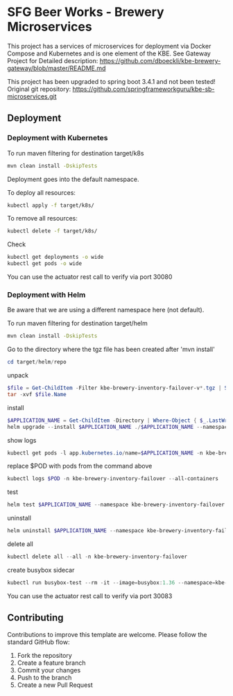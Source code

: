 # SFG Beer Works - Brewery Microservices

This project has a services of microservices for deployment via Docker Compose and Kubernetes and is one element of the KBE.
See Gateway Project for Detailed description:
https://github.com/dboeckli/kbe-brewery-gateway/blob/master/README.md

This project has been upgraded to spring boot 3.4.1 and not been tested!
Original git repository: https://github.com/springframeworkguru/kbe-sb-microservices.git

## Deployment

### Deployment with Kubernetes

To run maven filtering for destination target/k8s
```bash
mvn clean install -DskipTests 
```

Deployment goes into the default namespace.

To deploy all resources:
```bash
kubectl apply -f target/k8s/
```

To remove all resources:
```bash
kubectl delete -f target/k8s/
```

Check
```bash
kubectl get deployments -o wide
kubectl get pods -o wide
```

You can use the actuator rest call to verify via port 30080

### Deployment with Helm

Be aware that we are using a different namespace here (not default).

To run maven filtering for destination target/helm
```bash
mvn clean install -DskipTests 
```

Go to the directory where the tgz file has been created after 'mvn install'
```powershell
cd target/helm/repo
```

unpack
```powershell
$file = Get-ChildItem -Filter kbe-brewery-inventory-failover-v*.tgz | Select-Object -First 1
tar -xvf $file.Name
```

install
```powershell
$APPLICATION_NAME = Get-ChildItem -Directory | Where-Object { $_.LastWriteTime -ge $file.LastWriteTime } | Select-Object -ExpandProperty Name
helm upgrade --install $APPLICATION_NAME ./$APPLICATION_NAME --namespace kbe-brewery-inventory-failover --create-namespace --wait --timeout 5m --debug --render-subchart-notes
```

show logs
```powershell
kubectl get pods -l app.kubernetes.io/name=$APPLICATION_NAME -n kbe-brewery-inventory-failover
```
replace $POD with pods from the command above
```powershell
kubectl logs $POD -n kbe-brewery-inventory-failover --all-containers
```

test
```powershell
helm test $APPLICATION_NAME --namespace kbe-brewery-inventory-failover --logs
```

uninstall
```powershell
helm uninstall $APPLICATION_NAME --namespace kbe-brewery-inventory-failover
```

delete all
```powershell
kubectl delete all --all -n kbe-brewery-inventory-failover
```

create busybox sidecar
```powershell
kubectl run busybox-test --rm -it --image=busybox:1.36 --namespace=kbe-brewery-inventory-failover --command -- sh
```


You can use the actuator rest call to verify via port 30083

## Contributing
Contributions to improve this template are welcome. Please follow the standard GitHub flow:
1. Fork the repository
2. Create a feature branch
3. Commit your changes
4. Push to the branch
5. Create a new Pull Request
